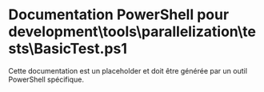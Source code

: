 # Documentation PowerShell pour development\tools\parallelization\tests\BasicTest.ps1

Cette documentation est un placeholder et doit être générée par un outil PowerShell spécifique.
